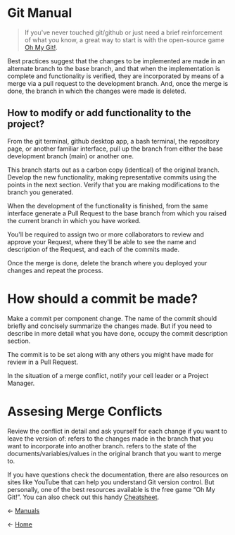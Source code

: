 # Git Manual

> If you've never touched git/github or just need a brief reinforcement of what you know, a great way to start is with the open-source game [Oh My Git!](https://ohmygit.org/).

Best practices suggest that the changes to be implemented are made in an alternate branch to the base branch, and that when the implementation is complete and functionality is verified, they are incorporated by means of a merge via a pull request to the development branch. And, once the merge is done, the branch in which the changes were made is deleted.

## How to modify or add functionality to the project?

From the git terminal, github desktop app, a bash terminal, the repository page, or another familiar interface, pull up the branch from either the base development branch (main) or another one.

This branch starts out as a carbon copy (identical) of the original branch.
Develop the new functionality, making representative commits using the points in the next section. Verify that you are making modifications to the branch you generated.

When the development of the functionality is finished, from the same interface generate a Pull Request to the base branch from which you raised the current branch in which you have worked.

You'll be required to assign two or more collaborators to review and approve your Request, where they'll be able to see the name and description of the Request, and each of the commits made.

Once the merge is done, delete the branch where you deployed your changes and repeat the process.

# How should a commit be made?

Make a commit per component change.
The name of the commit should briefly and concisely summarize the changes made. But if you need to describe in more detail what you have done, occupy the commit description section.

The commit is to be set along with any others you might have made for review in a Pull Request.

In the situation of a merge conflict, notify your cell leader or a Project Manager.

# Assesing Merge Conflicts

Review the conflict in detail and ask yourself for each change if you want to leave the version of:
<Incoming> refers to the changes made in the branch that you want to incorporate into another branch.
<Current> refers to the state of the documents/variables/values in the original branch that you want to merge to.

If you have questions check the documentation, there are also resources on sites like YouTube that can help you understand Git version control. But personally, one of the best resources available is the free game “Oh My Git!”. You can also check out this handy [Cheatsheet](https://danielkummer.github.io/git-flow-cheatsheet/).

← [Manuals](https://github.com/SFMBa01029956/TC3005B.502/tree/manuals)

← [Home](https://github.com/SFMBa01029956/TC3005B.502)
